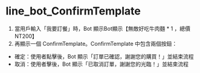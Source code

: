 # line_bot_ConfirmTemplate
1. 當用戶輸入「我要訂餐」時，Bot 顯示Bot顯示【無敵好吃牛肉麵 * 1 ，總價NT200】
2. 再顯示一個 ConfirmTemplate。ConfirmTemplate 中包含兩個按鈕：
* 確定：使用者點擊後，Bot 顯示「訂單已確認，謝謝您的購買！」並結束流程
* 取消：使用者擊後，Bot 顯示「已取消訂單，謝謝您的光臨！」並結束流程
